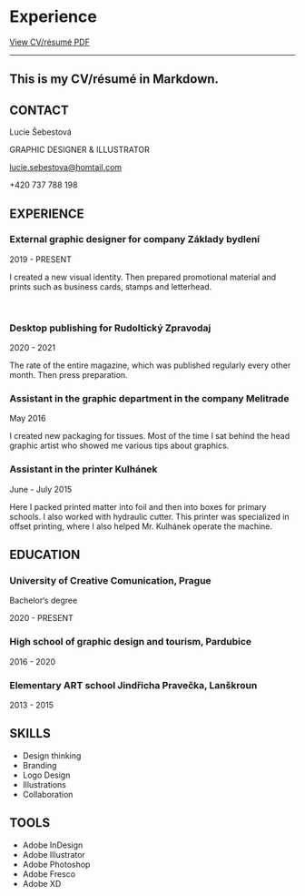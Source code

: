 # Experience

[View CV/résumé PDF](images/CV_Šebestová.pdf)

- - -

## This is my CV/résumé in Markdown.

## CONTACT

Lucie Šebestová

GRAPHIC DESIGNER & ILLUSTRATOR

lucie.sebestova@homtail.com

+420 737 788 198


## EXPERIENCE

### External graphic designer for company Základy bydlení
2019 - PRESENT

I created a new visual identity. Then prepared promotional material and prints such as business cards, stamps and letterhead.

$~$

### Desktop publishing for Rudoltický Zpravodaj
2020 - 2021

The rate of the entire magazine, which was published regularly every other month. Then press preparation.




### Assistant in the graphic department in the company Melitrade
May 2016

I created new packaging for tissues. Most of the time I sat behind the head graphic artist who showed me various tips about graphics.




### Assistant in the printer Kulhánek
June - July 2015

Here I packed printed matter into foil and then into boxes for primary schools. I also worked with hydraulic cutter. This printer was specialized in offset printing, where I also helped Mr. Kulhánek operate the machine.





## EDUCATION

### University of Creative Comunication, Prague
Bachelor‘s degree

2020 - PRESENT




### High school of graphic design and tourism, Pardubice
2016 - 2020




### Elementary ART school Jindřicha Pravečka, Lanškroun
2013 - 2015




## SKILLS

- Design thinking
- Branding
- Logo Design
- Illustrations
- Collaboration


## TOOLS

- Adobe InDesign
- Adobe Illustrator
- Adobe Photoshop
- Adobe Fresco
- Adobe XD
